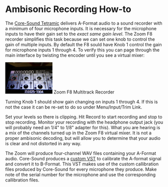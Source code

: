 # Ambisonic Recording How-to

The [Core-Sound Tetramic](http://www.core-sound.com/TetraMic/1.php) delivers A-Format audio to a sound recorder with a minimum of four microphone inputs.  It is necessary for the microphone inputs to have their gain set to the *exact same gain level*.  The Zoom F8 recorder simplifies this task because we can set one knob to control the gain of multiple inputs.  By default the F8 sould have Knob 1 control the gain for microphone inputs 1 through 4.  To verify this you can page through the main interface by twisting the encoder until you see a virtual mixer:

<img src="ambisonic-recording/images/ZoomF8-mixer.jpg" width="150" height="100"/>  Zoom F8 Multitrack Recorder

Turning Knob 1 should show gain changing on inputs 1 through 4.  If this is not the case it can be re-set to do so under Menu/Input/Trim Link.

Set your levels so there is clipping.  Hit Record to start recording and stop to stop recording.  Monitor your recording with the headphone output jack (you will probably need an 1/4" to 1/8" adapter for this).  What you are hearing is a mix of the channels turned up in the Zoom F8 virtual mixer.  It is not a proper ambisonic decoding, but will allow you to determine that your audio is clear and not distorted in any way.

The Zoom will produce four-channel WAV files containing your A-Format audio.  Core-Sound produces a [custom VST](https://www.vvaudio.com/products/VVTetraVST) to calibrate the A-format signal and convert it to B-Format.  This VST makes use of the custom callibration files produced by Core-Sound for every microphone they produce.  Make note of the serial number for the microphone and use the corresponding callibration files.
